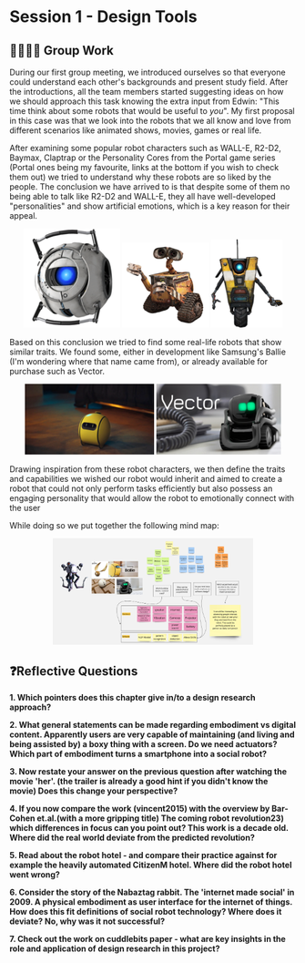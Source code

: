 # Session 1 - Design Tools

## 🧑‍🧑‍🧒‍🧒 Group Work

During our first group meeting, we introduced ourselves so that everyone could understand each other's backgrounds and present study field. After the introductions, all the team members started suggesting ideas on how we should approach this task knowing the extra input from Edwin: "This time think about some robots that would be useful to _you_". My first proposal in this case was that we look into the robots that we all know and love from different scenarios like animated shows, movies, games or real life.

After examining some popular robot characters such as WALL-E, R2-D2, Baymax, Claptrap or the Personality Cores from the Portal game series (Portal ones being my favourite, links at the bottom if you wish to check them out) we tried to understand why these robots are so liked by the people. The conclusion we have arrived to is that despite some of them no being able to talk like R2-D2 and WALL-E, they all have well-developed "personalities" and show artificial emotions, which is a key reason for their appeal.

<div style="text-align: center;">
<img src="images/core.png" alt="A descriptive image" style= "max-width: 100%">
<img src="images/wall-e.png" alt="A descriptive image" style= "max-width: 30%">
<img src="images/calptrap.png" alt="A descriptive image" style= "max-width: 25%">
</div>

Based on this conclusion we tried to find some real-life robots that show similar traits. We found some, either in development like Samsung's Ballie (I'm wondering where that name came from), or already available for purchase such as Vector.

<div style="text-align: center;">
<img src="images/ballie.png" alt="A descriptive image" style= "max-width: 45%">
<img src="images/vector.png" alt="A descriptive image" style= "max-width: 43.6%">
</div>

Drawing inspiration from these robot characters, we then define the traits and capabilities we wished our robot would inherit and aimed to create a robot that could not only perform tasks efficiently but also possess an engaging personality that would allow the robot to emotionally connect with the user

While doing so we put together the following mind map:

<div style="text-align: center;">
<img src="images/srd_mindmap.jpg" alt="A descriptive image" style= "max-width: 70%">
</div>

## ❓Reflective Questions

**1. Which pointers does this chapter give in/to a design research approach?**


**2. What general statements can be made regarding embodiment vs digital content. Apparently users are very capable of maintaining (and living and being assisted by) a boxy thing with a screen. Do we need actuators? Which part of embodiment turns a smartphone into a social robot?**

**3. Now restate your answer on the previous question after watching the movie 'her'. (the trailer is already a good hint if you didn't know the movie) Does this change your perspective?**

**4. If you now compare the work (vincent2015) with the overview by Bar-Cohen et.al.(with a more gripping title) The coming robot revolution23) which differences in focus can you point out? This work is a decade old. Where did the real world deviate from the predicted revolution?**

**5. Read about the robot hotel - and compare their practice against for example the heavily automated CitizenM hotel. Where did the robot hotel went wrong?**

**6. Consider the story of the Nabaztag rabbit. The 'internet made social' in 2009. A physical embodiment as user interface for the internet of things. How does this fit definitions of social robot technology? Where does it deviate? No, why was it not successful?**

**7. Check out the work on cuddlebits paper - what are key insights in the role and application of design research in this project?**


